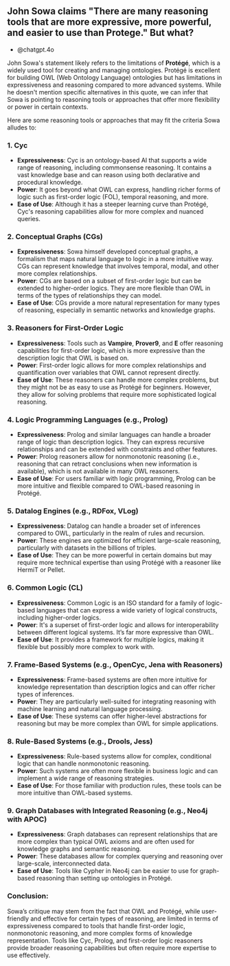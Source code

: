 
## John Sowa claims "There are many reasoning tools that are more expressive, more powerful, and easier to use than Protege." But what?

- @chatgpt.4o

John Sowa's statement likely refers to the limitations of **Protégé**, which is a widely used tool for creating and managing ontologies. Protégé is excellent for building OWL (Web Ontology Language) ontologies but has limitations in expressiveness and reasoning compared to more advanced systems. While he doesn't mention specific alternatives in this quote, we can infer that Sowa is pointing to reasoning tools or approaches that offer more flexibility or power in certain contexts.

Here are some reasoning tools or approaches that may fit the criteria Sowa alludes to:

### 1. **Cyc**
   - **Expressiveness**: Cyc is an ontology-based AI that supports a wide range of reasoning, including commonsense reasoning. It contains a vast knowledge base and can reason using both declarative and procedural knowledge.
   - **Power**: It goes beyond what OWL can express, handling richer forms of logic such as first-order logic (FOL), temporal reasoning, and more.
   - **Ease of Use**: Although it has a steeper learning curve than Protégé, Cyc's reasoning capabilities allow for more complex and nuanced queries.

### 2. **Conceptual Graphs (CGs)**
   - **Expressiveness**: Sowa himself developed conceptual graphs, a formalism that maps natural language to logic in a more intuitive way. CGs can represent knowledge that involves temporal, modal, and other more complex relationships.
   - **Power**: CGs are based on a subset of first-order logic but can be extended to higher-order logics. They are more flexible than OWL in terms of the types of relationships they can model.
   - **Ease of Use**: CGs provide a more natural representation for many types of reasoning, especially in semantic networks and knowledge graphs.

### 3. **Reasoners for First-Order Logic**
   - **Expressiveness**: Tools such as **Vampire**, **Prover9**, and **E** offer reasoning capabilities for first-order logic, which is more expressive than the description logic that OWL is based on.
   - **Power**: First-order logic allows for more complex relationships and quantification over variables that OWL cannot represent directly.
   - **Ease of Use**: These reasoners can handle more complex problems, but they might not be as easy to use as Protégé for beginners. However, they allow for solving problems that require more sophisticated logical reasoning.

### 4. **Logic Programming Languages (e.g., Prolog)**
   - **Expressiveness**: Prolog and similar languages can handle a broader range of logic than description logics. They can express recursive relationships and can be extended with constraints and other features.
   - **Power**: Prolog reasoners allow for nonmonotonic reasoning (i.e., reasoning that can retract conclusions when new information is available), which is not available in many OWL reasoners.
   - **Ease of Use**: For users familiar with logic programming, Prolog can be more intuitive and flexible compared to OWL-based reasoning in Protégé.

### 5. **Datalog Engines (e.g., RDFox, VLog)**
   - **Expressiveness**: Datalog can handle a broader set of inferences compared to OWL, particularly in the realm of rules and recursion.
   - **Power**: These engines are optimized for efficient large-scale reasoning, particularly with datasets in the billions of triples.
   - **Ease of Use**: They can be more powerful in certain domains but may require more technical expertise than using Protégé with a reasoner like HermiT or Pellet.

### 6. **Common Logic (CL)**
   - **Expressiveness**: Common Logic is an ISO standard for a family of logic-based languages that can express a wide variety of logical constructs, including higher-order logics.
   - **Power**: It's a superset of first-order logic and allows for interoperability between different logical systems. It’s far more expressive than OWL.
   - **Ease of Use**: It provides a framework for multiple logics, making it flexible but possibly more complex to work with.

### 7. **Frame-Based Systems (e.g., OpenCyc, Jena with Reasoners)**
   - **Expressiveness**: Frame-based systems are often more intuitive for knowledge representation than description logics and can offer richer types of inferences.
   - **Power**: They are particularly well-suited for integrating reasoning with machine learning and natural language processing.
   - **Ease of Use**: These systems can offer higher-level abstractions for reasoning but may be more complex than OWL for simple applications.

### 8. **Rule-Based Systems (e.g., Drools, Jess)**
   - **Expressiveness**: Rule-based systems allow for complex, conditional logic that can handle nonmonotonic reasoning.
   - **Power**: Such systems are often more flexible in business logic and can implement a wide range of reasoning strategies.
   - **Ease of Use**: For those familiar with production rules, these tools can be more intuitive than OWL-based systems.

### 9. **Graph Databases with Integrated Reasoning (e.g., Neo4j with APOC)**
   - **Expressiveness**: Graph databases can represent relationships that are more complex than typical OWL axioms and are often used for knowledge graphs and semantic reasoning.
   - **Power**: These databases allow for complex querying and reasoning over large-scale, interconnected data.
   - **Ease of Use**: Tools like Cypher in Neo4j can be easier to use for graph-based reasoning than setting up ontologies in Protégé.

### Conclusion:
Sowa’s critique may stem from the fact that OWL and Protégé, while user-friendly and effective for certain types of reasoning, are limited in terms of expressiveness compared to tools that handle first-order logic, nonmonotonic reasoning, and more complex forms of knowledge representation. Tools like Cyc, Prolog, and first-order logic reasoners provide broader reasoning capabilities but often require more expertise to use effectively.